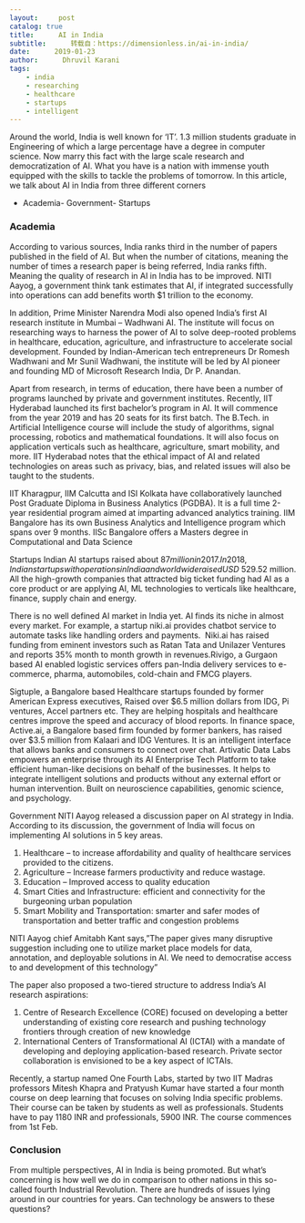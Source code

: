 ```yaml
---
layout:     post
catalog: true
title:      AI in India
subtitle:      转载自：https://dimensionless.in/ai-in-india/
date:      2019-01-23
author:      Dhruvil Karani
tags:
    - india
    - researching
    - healthcare
    - startups
    - intelligent
---
```


Around the world, India is well known for ‘IT’. 1.3 million students graduate in Engineering of which a large percentage have a degree in computer science. Now marry this fact with the large scale research and democratization of AI. What you have is a nation with immense youth equipped with the skills to tackle the problems of tomorrow. In this article, we talk about AI in India from three different corners


- Academia- Government- Startups


### Academia

According to various sources, India ranks third in the number of papers published in the field of AI. But when the number of citations, meaning the number of times a research paper is being referred, India ranks fifth. Meaning the quality of research in AI in India has to be improved. NITI Aayog, a government think tank estimates that AI, if integrated successfully into operations can add benefits worth $1 trillion to the economy.

In addition, Prime Minister Narendra Modi also opened India’s first AI research institute in Mumbai – Wadhwani AI. The institute will focus on researching ways to harness the power of AI to solve deep-rooted problems in healthcare, education, agriculture, and infrastructure to accelerate social development. Founded by Indian-American tech entrepreneurs Dr Romesh Wadhwani and Mr Sunil Wadhwani, the institute will be led by AI pioneer and founding MD of Microsoft Research India, Dr P. Anandan. 

Apart from research, in terms of education, there have been a number of programs launched by private and government institutes. Recently, IIT Hyderabad launched its first bachelor’s program in AI. It will commence from the year 2019 and has 20 seats for its first batch. The B.Tech. in Artificial Intelligence course will include the study of algorithms, signal processing, robotics and mathematical foundations. It will also focus on application verticals such as healthcare, agriculture, smart mobility, and more. IIT Hyderabad notes that the ethical impact of AI and related technologies on areas such as privacy, bias, and related issues will also be taught to the students.

IIT Kharagpur, IIM Calcutta and ISI Kolkata have collaboratively launched Post Graduate Diploma in Business Analytics (PGDBA). It is a full time 2-year residential program aimed at imparting advanced analytics training. IIM Bangalore has its own Business Analytics and Intelligence program which spans over 9 months. IISc Bangalore offers a Masters degree in Computational and Data Science


Startups
Indian AI startups raised about $87 million in 2017. In 2018, Indian startups with operations in India and worldwide raised USD$ 529.52 million. All the high-growth companies that attracted big ticket funding had AI as a core product or are applying AI, ML technologies to verticals like healthcare, finance, supply chain and energy.

There is no well defined AI market in India yet. AI finds its niche in almost every market. For example, a startup niki.ai provides chatbot service to automate tasks like handling orders and payments.  Niki.ai has raised funding from eminent investors such as Ratan Tata and Unilazer Ventures and reports 35% month to month growth in revenues.Rivigo, a Gurgaon based AI enabled logistic services offers pan-India delivery services to e-commerce, pharma, automobiles, cold-chain and FMCG players.

Sigtuple, a Bangalore based Healthcare startups founded by former American Express executives, Raised over $6.5 million dollars from IDG, Pi ventures, Accel partners etc. They are helping hospitals and healthcare centres improve the speed and accuracy of blood reports. In finance space, Active.ai, a Bangalore based firm founded by former bankers, has raised over $3.5 million from Kalaari and IDG Ventures. It is an intelligent interface that allows banks and consumers to connect over chat. Artivatic Data Labs empowers an enterprise through its AI Enterprise Tech Platform to take efficient human-like decisions on behalf of the businesses. It helps to integrate intelligent solutions and products without any external effort or human intervention. Built on neuroscience capabilities, genomic science, and psychology.


Government
NITI Aayog released a discussion paper on AI strategy in India. According to its discussion, the government of India will focus on implementing AI solutions in 5 key areas.
1. Healthcare – to increase affordability and quality of healthcare services provided to the citizens.
1. Agriculture – Increase farmers productivity and reduce wastage.
1. Education – Improved access to quality education
1. Smart Cities and Infrastructure: efficient and connectivity for the burgeoning urban population
1. Smart Mobility and Transportation: smarter and safer modes of transportation and better traffic and congestion problems


NITI Aayog chief Amitabh Kant says,”The paper gives many disruptive suggestion including one to utilize market place models for data, annotation, and deployable solutions in AI. We need to democratise access to and development of this technology”

The paper also proposed a two-tiered structure to address India’s AI research aspirations:
1. Centre of Research Excellence (CORE) focused on developing a better understanding of existing core research and pushing technology frontiers through creation of new knowledge
1. International Centers of Transformational AI (ICTAI) with a mandate of developing and deploying application-based research. Private sector collaboration is envisioned to be a key aspect of ICTAIs.


Recently, a startup named One Fourth Labs, started by two IIT Madras professors Mitesh Khapra and Pratyush Kumar have started a four month course on deep learning that focuses on solving India specific problems. Their course can be taken by students as well as professionals. Students have to pay 1180 INR and professionals, 5900 INR. The course commences from 1st Feb.

### Conclusion

From multiple perspectives, AI in India is being promoted. But what’s concerning is how well we do in comparison to other nations in this so-called fourth Industrial Revolution. There are hundreds of issues lying around in our countries for years. Can technology be answers to these questions?
